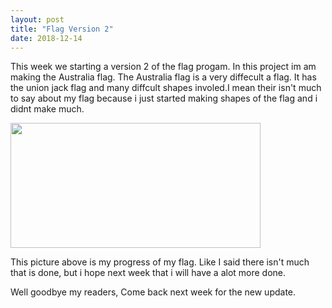 ```yaml
---
layout: post
title: "Flag Version 2"
date: 2018-12-14
---
```

<p>This week we starting a version 2 of the flag progam. In this project im am making the Australia flag. The Australia flag is a very diffecult a flag. It has the union jack flag and many diffcult shapes involed.I mean their isn't much to say about my flag because i just started making shapes of the flag and i didnt make much.
</p>
<img src="https://anaiyas6777.github.io/images/Screenshot%20from%202018-12-14%2014-51-16.png" width="400px" height="200px">
<p> This picture above is my progress of my flag. Like I said there isn't much that is done, but i hope next week that i will have a alot more done. 
</p>

<p> 
Well goodbye my readers, Come back next week for the new update.
</p>
<img src="https://cdn74.picsart.com/194895568002202.gif?r1024x1024" width="400px" height="200px>












